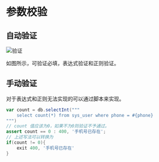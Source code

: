 # 参数校验


## 自动验证
![验证](../.vuepress/public/images/validate.png "参数验证")

如图所示，可验证必填，表达式验证和正则验证。

## 手动验证

对于表达式和正则无法实现的可以通过脚本来实现。
```groovy
var count = db.selectInt("""
    select count(*) from sys_user where phone = #{phone}
""")
// count 值应该为0，如果不为0则验证不予通过。
assert count == 0 : 400, '手机号已存在';
// 上述写法可以转换为
if(count != 0){
    exit 400, '手机号已存在'
}
```